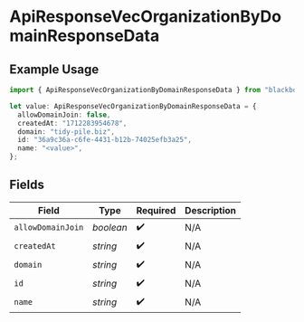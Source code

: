 # ApiResponseVecOrganizationByDomainResponseData

## Example Usage

```typescript
import { ApiResponseVecOrganizationByDomainResponseData } from "blackboxlabs-sdk/models";

let value: ApiResponseVecOrganizationByDomainResponseData = {
  allowDomainJoin: false,
  createdAt: "1712283954678",
  domain: "tidy-pile.biz",
  id: "36a9c36a-c6fe-4431-b12b-74025efb3a25",
  name: "<value>",
};
```

## Fields

| Field              | Type               | Required           | Description        |
| ------------------ | ------------------ | ------------------ | ------------------ |
| `allowDomainJoin`  | *boolean*          | :heavy_check_mark: | N/A                |
| `createdAt`        | *string*           | :heavy_check_mark: | N/A                |
| `domain`           | *string*           | :heavy_check_mark: | N/A                |
| `id`               | *string*           | :heavy_check_mark: | N/A                |
| `name`             | *string*           | :heavy_check_mark: | N/A                |